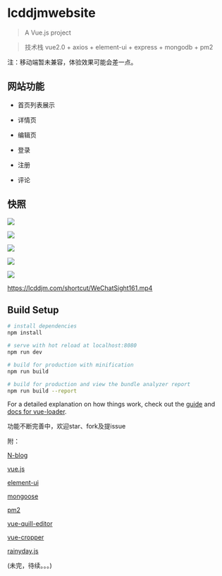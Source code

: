 # lcddjmwebsite

> A Vue.js project

> 技术栈 vue2.0 + axios + element-ui + express + mongodb + pm2

注：移动端暂未兼容，体验效果可能会差一点。
## 网站功能

- 首页列表展示

- 详情页

- 编辑页

- 登录

- 注册

- 评论 

## 快照

![](https://image.lcddjm.com/shortcut/WechatIMG159.jpeg)

<!-- ![](https://image.lcddjm.com/shortcut/WechatIMG160.jpeg) -->

![](https://image.lcddjm.com/shortcut/WechatIMG162.jpeg)

![](https://image.lcddjm.com/shortcut/WechatIMG163.jpeg)

![](https://image.lcddjm.com/shortcut/WechatIMG164.jpeg)

![](https://image.lcddjm.com/shortcut/WechatIMG164.jpeg)

https://lcddjm.com/shortcut/WeChatSight161.mp4


## Build Setup

``` bash
# install dependencies
npm install

# serve with hot reload at localhost:8080
npm run dev

# build for production with minification
npm run build

# build for production and view the bundle analyzer report
npm run build --report

```
For a detailed explanation on how things work, check out the [guide](http://vuejs-templates.github.io/webpack/) and [docs for vue-loader](http://vuejs.github.io/vue-loader).

功能不断完善中，欢迎star、fork及提issue

附：

[N-blog](https://github.com/nswbmw/N-blog)

[vue.js](https://cn.vuejs.org/index.html)

[element-ui](http://element-cn.eleme.io/#/zh-CN)

[mongoose](http://mongoosejs.com/)

[pm2](http://pm2.keymetrics.io/)

[vue-quill-editor](https://surmon-china.github.io/vue-quill-editor/)

[vue-cropper](http://xyxiao.cn/vue-cropper/example/)

[rainyday.js](http://maroslaw.github.io/rainyday.js/)

(未完，待续。。。)
